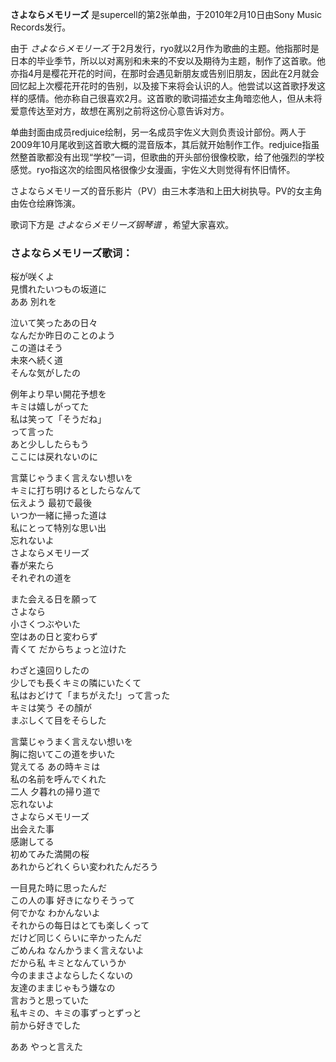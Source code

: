 

**さよならメモリーズ** 是supercell的第2张单曲，于2010年2月10日由Sony Music Records发行。

  
由于 _さよならメモリーズ_
于2月发行，ryo就以2月作为歌曲的主题。他指那时是日本的毕业季节，所以以对离别和未来的不安以及期待为主题，制作了这首歌。他亦指4月是樱花开花的时间，在那时会遇见新朋友或告别旧朋友，因此在2月就会回忆起上次樱花开花时的告别，以及接下来将会认识的人。他尝试以这首歌抒发这样的感情。他亦称自己很喜欢2月。这首歌的歌词描述女主角暗恋他人，但从未将爱意传达至对方，故想在离别之前将这份心意告诉对方。

  
单曲封面由成员redjuice绘制，另一名成员宇佐义大则负责设计部份。两人于2009年10月尾收到这首歌大概的混音版本，其后就开始制作工作。redjuice指虽然整首歌都没有出现“学校”一词，但歌曲的开头部份很像校歌，给了他强烈的学校感觉。ryo指这次的绘图风格很像少女漫画，宇佐义大则觉得有怀旧情怀。

  
さよならメモリーズ的音乐影片（PV）由三木孝浩和上田大树执导。PV的女主角由佐仓绘麻饰演。

  
歌词下方是 _さよならメモリーズ钢琴谱_ ，希望大家喜欢。

### さよならメモリーズ歌词：

桜が咲くよ  
見慣れたいつもの坂道に  
ああ 別れを

泣いて笑ったあの日々  
なんだか昨日のことのよう  
この道はそう  
未來へ続く道  
そんな気がしたの

例年より早い開花予想を  
キミは嬉しがってた  
私は笑って「そうだね」  
って言った  
あと少ししたらもう  
ここには戻れないのに

言葉じゃうまく言えない想いを  
キミに打ち明けるとしたらなんて  
伝えよう 最初で最後  
いつか一緒に掃った道は  
私にとって特別な思い出  
忘れないよ  
さよならメモリ一ズ  
春が来たら  
それぞれの道を

また会える日を願って  
さよなら  
小さくつぶやいた  
空はあの日と変わらず  
青くて だからちょっと泣けた

わざと遠回りしたの  
少しでも長くキミの隣にいたくて  
私はおどけて「まちがえた!」って言った  
キミは笑う その顏が  
まぶしくて目をそらした

言葉じゃうまく言えない想いを  
胸に抱いてこの道を步いた  
覚えてる あの時キミは  
私の名前を呼んでくれた  
二人 夕暮れの掃り道で  
忘れないよ  
さよならメモリ一ズ  
出会えた事  
感謝してる  
初めてみた満開の桜  
あれからどれくらい変われたんだろう

一目見た時に思ったんだ  
この人の事 好きになりそうって  
何でかな わかんないよ  
それからの每日はとても楽しくって  
だけど同じくらいに辛かったんだ  
ごめんね なんかうまく言えないよ  
だから私 キミとなんていうか  
今のままさよならしたくないの  
友達のままじゃもう嫌なの  
言おうと思っていた  
私キミの、キミの事ずっとずっと  
前から好きでした

ああ やっと言えた

